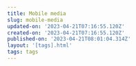 ```yaml
---
title: Mobile media
slug: mobile-media
updated-on: '2023-04-21T07:16:55.120Z'
created-on: '2023-04-21T07:16:55.120Z'
published-on: '2023-04-21T08:01:04.314Z'
layout: '[tags].html'
tags: tags
---
```



